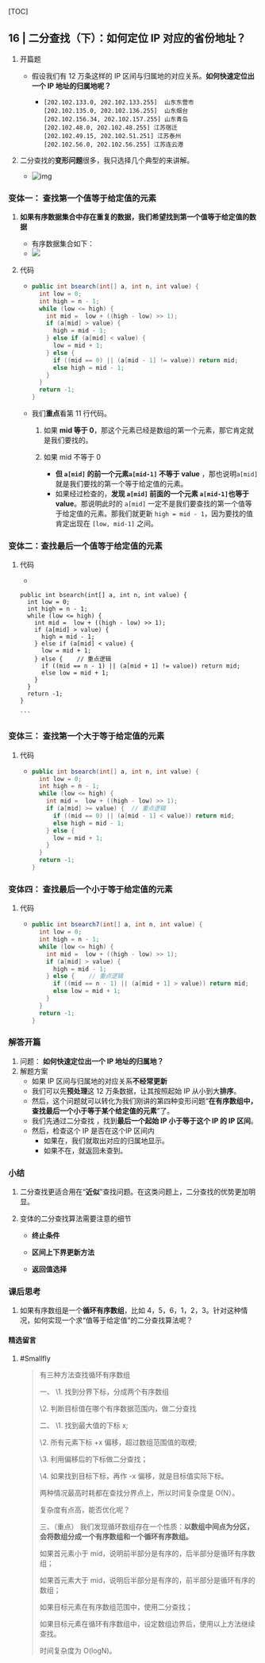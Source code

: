 [TOC]

## 16 | 二分查找（下）：如何定位 IP 对应的省份地址？ 

1.  开篇题

    -   假设我们有 12 万条这样的 IP 区间与归属地的对应关系。**如何快速定位出一个 IP 地址的归属地呢？**

        -   ```
            [202.102.133.0, 202.102.133.255]  山东东营市 
            [202.102.135.0, 202.102.136.255]  山东烟台 
            [202.102.156.34, 202.102.157.255] 山东青岛 
            [202.102.48.0, 202.102.48.255] 江苏宿迁 
            [202.102.49.15, 202.102.51.251] 江苏泰州 
            [202.102.56.0, 202.102.56.255] 江苏连云港
            ```

2.  二分查找的**变形问题**很多，我只选择几个典型的来讲解。
    
    -   ![img](imgs/4221d02a2e88e9053085920f13f9ce36-1206626.jpg)

### 变体一： 查找第一个值**等于**给定值的元素

1.  **如果有序数据集合中存在重复的数据，我们希望找到第一个值等于给定值的数据**
    -   有序数据集合如下：
    -   ![](imgs/006tNc79ly1g5b790iyy1j30vq07wgln.jpg)

2.  代码

    -   ```java
        public int bsearch(int[] a, int n, int value) {
          int low = 0;
          int high = n - 1;
          while (low <= high) {
            int mid =  low + ((high - low) >> 1);
            if (a[mid] > value) {
              high = mid - 1;
            } else if (a[mid] < value) {
              low = mid + 1;
            } else {
              if ((mid == 0) || (a[mid - 1] != value)) return mid;
              else high = mid - 1;
            }
          }
          return -1;
        }
        ```

    -    我们**重点**看第 11 行代码。

         1.  如果 **mid 等于 0**，那这个元素已经是数组的第一个元素，那它肯定就是我们要找的。

         2.  如果 mid 不等于 0
             -   **但 `a[mid]` 的前一个元素`a[mid-1]` 不等于 value** ，那也说明`a[mid]` 就是我们要找的第一个等于给定值的元素。
             -   如果经过检查的，**发现 `a[mid]` 前面的一个元素 `a[mid-1]`也等于 value**。那说明此时的 `a[mid]` 一定不是我们要查找的第一个值等于给定值的元素。那我们就更新 `high = mid - 1`，因为要找的值肯定出现在 `[low, mid-1]` 之间。 

### 变体二：查找最后一个值**等于**给定值的元素

1.  代码

    -	 ```java
        public int bsearch(int[] a, int n, int value) {
          int low = 0;
          int high = n - 1;
          while (low <= high) {
            int mid =  low + ((high - low) >> 1);
            if (a[mid] > value) {
              high = mid - 1;
            } else if (a[mid] < value) {
              low = mid + 1;
            } else {	// 重点逻辑
              if ((mid == n - 1) || (a[mid + 1] != value)) return mid;
              else low = mid + 1;
            }
          }
          return -1;
        }

        ```

### 变体三： 查找第一个**大于等于**给定值的元素

1.  代码

    -	```java
        public int bsearch(int[] a, int n, int value) {
          int low = 0;
          int high = n - 1;
          while (low <= high) {
            int mid =  low + ((high - low) >> 1);
            if (a[mid] >= value) {	// 重点逻辑
              if ((mid == 0) || (a[mid - 1] < value)) return mid;
              else high = mid - 1;
            } else {
              low = mid + 1;
            }
          }
          return -1;
        }
        ```

### 变体四： 查找最后一个小于等于给定值的元素

1.  代码

    - 	```java
        public int bsearch7(int[] a, int n, int value) {
          int low = 0;
          int high = n - 1;
          while (low <= high) {
            int mid =  low + ((high - low) >> 1);
            if (a[mid] > value) {
              high = mid - 1;
            } else {	// 重点逻辑
              if ((mid == n - 1) || (a[mid + 1] > value)) return mid;
              else low = mid + 1;
            }
          }
          return -1;
        }

        ```

### 解答开篇

1.  问题： **如何快速定位出一个 IP 地址的归属地？**
2.  解题方案
    -   如果 IP 区间与归属地的对应关系**不经常更新**
    -   我们可以先**预处理**这 12 万条数据，让其按照起始 IP 从小到大**排序**。
    -   然后，这个问题就可以转化为我们刚讲的第四种变形问题“**在有序数组中，查找最后一个小于等于某个给定值的元素**”了。
    -   我们先通过二分查找 ，找到**最后一个起始 IP 小于等于这个 IP 的 IP 区间**。
    -   然后，检查这个 IP 是否在这个IP 区间内
        -   如果在，我们就取出对应的归属地显示。
        -   如果不在，就返回未查到。

### 小结

1.  二分查找更适合用在“**近似**”查找问题。在这类问题上，二分查找的优势更加明显。

2.  变体的二分查找算法需要注意的细节

    -   **终止条件**

    -   **区间上下界更新方法**

    -   **返回值选择**

### 课后思考

1.  如果有序数组是一个**循环有序数组**，比如 4，5，6，1，2，3。针对这种情况，如何实现一个求“值等于给定值”的二分查找算法呢？

#### 精选留言

1.  #Smallfly

    >   有三种方法查找循环有序数组
    >
    >    一、
    >    \1. 找到分界下标，分成两个有序数组
    >
    >    \2. 判断目标值在哪个有序数据范围内，做二分查找
    >
    >   
    >
    >    二、
    >    \1. 找到最大值的下标 x;
    >
    >    \2. 所有元素下标 +x 偏移，超过数组范围值的取模;
    >
    >    \3. 利用偏移后的下标做二分查找；
    >
    >    \4. 如果找到目标下标，再作 -x 偏移，就是目标值实际下标。
    >
    >    两种情况最高时耗都在查找分界点上，所以时间复杂度是 O(N）。
    >
    >    复杂度有点高，能否优化呢？
    >
    >   
    >
    >    三、（重点）
    >   我们发现循环数组存在一个性质：**以数组中间点为分区，会将数组分成一个有序数组和一个循环有序数组。**
    >
    >    如果首元素小于 mid，说明前半部分是有序的，后半部分是循环有序数组；
    >
    >    如果首元素大于 mid，说明后半部分是有序的，前半部分是循环有序的数组；
    >
    >    如果目标元素在有序数组范围中，使用二分查找；
    >
    >    如果目标元素在循环有序数组中，设定数组边界后，使用以上方法继续查找。
    >
    >    时间复杂度为 O(logN)。